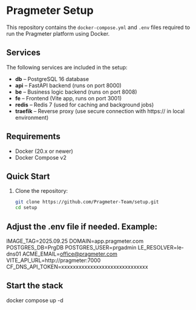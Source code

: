 # Pragmeter Setup

This repository contains the `docker-compose.yml` and `.env` files required to run the Pragmeter platform using Docker.

## Services

The following services are included in the setup:

- **db** – PostgreSQL 16 database  
- **api** – FastAPI backend (runs on port 8000)  
- **be** – Business logic backend (runs on port 8008)  
- **fe** – Frontend (Vite app, runs on port 3001)  
- **redis** – Redis 7 (used for caching and background jobs)
- **traefik** – Reverse proxy (use secure connection with https:// in local environment)

## Requirements

- Docker (20.x or newer)  
- Docker Compose v2  

## Quick Start

1. Clone the repository:
   ```bash
   git clone https://github.com/Pragmeter-Team/setup.git
   cd setup

## Adjust the .env file if needed. Example:

IMAGE_TAG=2025.09.25
DOMAIN=app.pragmeter.com
POSTGRES_DB=PrgDB
POSTGRES_USER=prgadmin
LE_RESOLVER=le-dns01
ACME_EMAIL=office@pragmeter.com
VITE_API_URL=http://pragmeter:7000
CF_DNS_API_TOKEN=xxxxxxxxxxxxxxxxxxxxxxxxxxxxxx

## Start the stack

docker compose up -d
